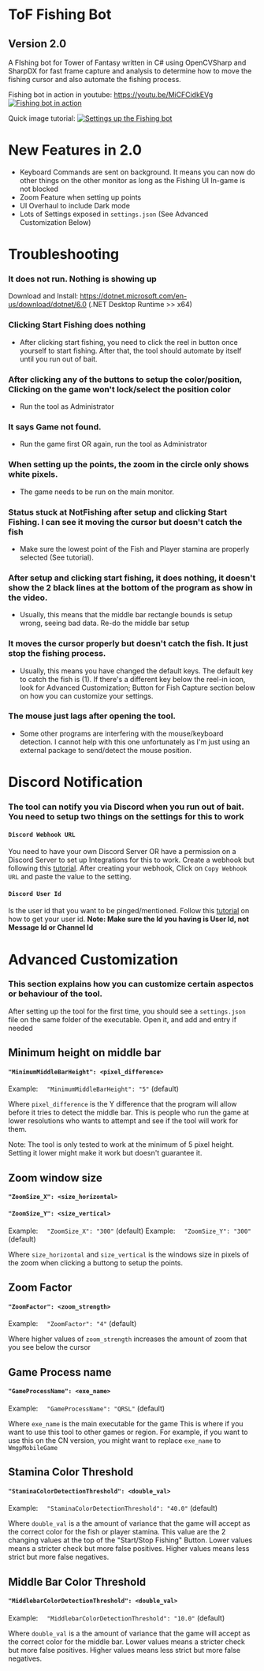 

# ToF Fishing Bot

## Version 2.0

A FIshing bot for Tower of Fantasy written in C# using OpenCVSharp and SharpDX for fast frame capture and analysis to determine how to move the fishing cursor and also automate the fishing process.

Fishing bot in action in youtube: https://youtu.be/MiCFCidkEVg
[![Fishing bot in action](https://i.ytimg.com/vi/MiCFCidkEVg/maxresdefault.jpg)](http://www.youtube.com/watch?v=MiCFCidkEVg "Fishing bot in action in youtube")

Quick image tutorial:
[![Settings up the Fishing bot](https://raw.githubusercontent.com/mdnpascual/ToF-Fishing-Bot/master/ToF_Fishing_Bot/img/tut.jpg)](https://raw.githubusercontent.com/mdnpascual/ToF-Fishing-Bot/master/ToF_Fishing_Bot/img/tut.jpg "Settings up the Fishing bot (TODO: CHANGE ME)")

# New Features in 2.0

- Keyboard Commands are sent on background. It means you can now do other things on the other monitor as long as the Fishing UI In-game is not blocked
- Zoom Feature when setting up points
- UI Overhaul to include Dark mode
- Lots of Settings exposed in `settings.json` (See Advanced Customization Below)

# Troubleshooting

### It does not run. Nothing is showing up

Download and Install: https://dotnet.microsoft.com/en-us/download/dotnet/6.0 (.NET Desktop Runtime >> x64)

### Clicking Start Fishing does nothing

- After clicking start fishing, you need to click the reel in button once yourself to start fishing. After that, the tool should automate by itself until you run out of bait.

### After clicking any of the buttons to setup the color/position, Clicking on the game won't lock/select the position color

- Run the tool as Administrator

### It says Game not found.

- Run the game first OR again, run the tool as Administrator

### When setting up the points, the zoom in the circle only shows white pixels.

- The game needs to be run on the main monitor.

### Status stuck at NotFishing after setup and clicking Start Fishing. I can see it moving the cursor but doesn't catch the fish

- Make sure the lowest point of the Fish and Player stamina are properly selected (See tutorial).

### After setup and clicking start fishing, it does nothing, it doesn't show the 2 black lines at the bottom of the program as show in the video.

- Usually, this means that the middle bar rectangle bounds is setup wrong, seeing bad data. Re-do the middle bar setup

### It moves the cursor properly but doesn't catch the fish. It just stop the fishing process.

- Usually, this means you have changed the default keys. The default key to catch the fish is (1). If there's a different key below the reel-in icon, look for Advanced Customization; Button for Fish Capture section below on how you can customize your settings.

### The mouse just lags after opening the tool.

- Some other programs are interfering with the mouse/keyboard detection. I cannot help with this one unfortunately as I'm just using an external package to send/detect the mouse position.

# Discord Notification

### The tool can notify you via Discord when you run out of bait. You need to setup two things on the settings for this to work

#### `Discord Webhook URL`

You need to have your own Discord Server OR have a permission on a Discord Server to set up Integrations for this to work.
Create a webhook but following this [tutorial](https://support.discord.com/hc/en-us/articles/228383668).
After creating your webhook, Click on `Copy Webhook URL` and paste the value to the setting.

#### `Discord User Id`

Is the user id that you want to be pinged/mentioned. Follow this [tutorial](https://support.discord.com/hc/vi/articles/206346498-Where-can-I-find-my-User-Server-Message-ID-) on how to get your user id. **Note: Make sure the Id you having is User Id, not Message Id or Channel Id**

# Advanced Customization

### This section explains how you can customize certain aspectos or behaviour of the tool.

After setting up the tool for the first time, you should see a `settings.json` file on the same folder of the executable. Open it, and add and entry if needed

## Minimum height on middle bar
#### `"MinimumMiddleBarHeight": <pixel_difference>`
Example: ```  "MinimumMiddleBarHeight": "5"``` (default)

Where `pixel_difference` is the Y difference that the program will allow before it tries to detect the middle bar.
This is people who run the game at lower resolutions who wants to attempt and see if the tool will work for them.

Note: The tool is only tested to work at the minimum of 5 pixel height. Setting it lower might make it work but doesn't guarantee it.

## Zoom window size
#### `"ZoomSize_X": <size_horizontal>`
#### `"ZoomSize_Y": <size_vertical>`
Example: ```  "ZoomSize_X": "300"``` (default)
Example: ```  "ZoomSize_Y": "300"``` (default)

Where `size_horizontal` and `size_vertical` is the windows size in pixels of the zoom when clicking a buttong to setup the points.

## Zoom Factor
#### `"ZoomFactor": <zoom_strength>`
Example: ```  "ZoomFactor": "4"``` (default)

Where higher values of `zoom_strength` increases the amount of zoom that you see below the cursor

## Game Process name
#### `"GameProcessName": <exe_name>`
Example: ```  "GameProcessName": "QRSL"``` (default)

Where `exe_name` is the main executable for the game
This is where if you want to use this tool to other games or region.
For example, if you want to use this on the CN version, you might want to replace `exe_name` to `WmgpMobileGame`

## Stamina Color Threshold
#### `"StaminaColorDetectionThreshold": <double_val>`
Example: ```  "StaminaColorDetectionThreshold": "40.0"``` (default)

Where `double_val` is a the amount of variance that the game will accept as the correct color for the fish or player stamina.
This value are the 2 changing values at the top of the "Start/Stop Fishing" Button.
Lower values means a stricter check but more false positives. Higher values means less strict but more false negatives.

## Middle Bar Color Threshold
#### `"MiddlebarColorDetectionThreshold": <double_val>`
Example: ```  "MiddlebarColorDetectionThreshold": "10.0"``` (default)

Where `double_val` is a the amount of variance that the game will accept as the correct color for the middle bar.
Lower values means a stricter check but more false positives. Higher values means less strict but more false negatives.
